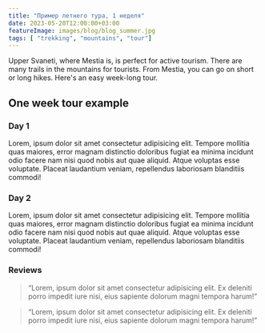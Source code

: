 ```yaml
---
title: "Пример летнего тура, 1 неделя"
date: 2023-05-20T12:00:00+03:00
featureImage: images/blog/blog_summer.jpg
tags: [ "trekking", "mountains", "tour"]
---
```

  Upper Svaneti, where Mestia is, is perfect for active tourism. There are many trails in the mountains for tourists. From Mestia, you can go on short or long hikes. Here's an easy week-long tour.

  ## One week tour example

  ### Day 1

  Lorem, ipsum dolor sit amet consectetur adipisicing elit. Tempore mollitia quas maiores, error magnam distinctio doloribus fugiat ea minima incidunt odio facere nam nisi quod nobis aut quae aliquid. Atque voluptas esse voluptate. Placeat laudantium veniam, repellendus laboriosam blanditiis commodi!

  ### Day 2

  Lorem, ipsum dolor sit amet consectetur adipisicing elit. Tempore mollitia quas maiores, error magnam distinctio doloribus fugiat ea minima incidunt odio facere nam nisi quod nobis aut quae aliquid. Atque voluptas esse voluptate. Placeat laudantium veniam, repellendus laboriosam blanditiis commodi!

  ### Reviews

  > “Lorem, ipsum dolor sit amet consectetur adipisicing elit. Ex deleniti porro impedit iure nisi, eius sapiente dolorum magni tempora harum!”

  > “Lorem, ipsum dolor sit amet consectetur adipisicing elit. Ex deleniti porro impedit iure nisi, eius sapiente dolorum magni tempora harum!”